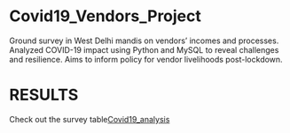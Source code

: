 # Covid19_Vendors_Project
Ground survey in West Delhi mandis on vendors’ incomes and processes. Analyzed COVID-19 impact using Python and MySQL to reveal challenges and resilience. Aims to inform policy for vendor livelihoods post-lockdown.

# RESULTS
 Check out the survey table[Covid19_analysis](Results/vendors_analysis.png)
